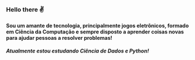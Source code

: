 ### Hello there ✌️

#### Sou um amante de tecnologia, principalmente jogos eletrônicos, formado em Ciência da Computação e sempre disposto a aprender coisas novas para ajudar pessoas a resolver problemas!

##### Atualmente estou estudando Ciência de Dados e Python!

<!--
**Alecsander-Cruz/Alecsander-Cruz** is a ✨ _special_ ✨ repository because its `README.md` (this file) appears on your GitHub profile.

Here are some ideas to get you started:

- 🔭 I’m currently working on ...
- 🌱 I’m currently learning ...
- 👯 I’m looking to collaborate on ...
- 🤔 I’m looking for help with ...
- 💬 Ask me about ...
- 📫 How to reach me: ...
- 😄 Pronouns: ...
- ⚡ Fun fact: ...
-->
